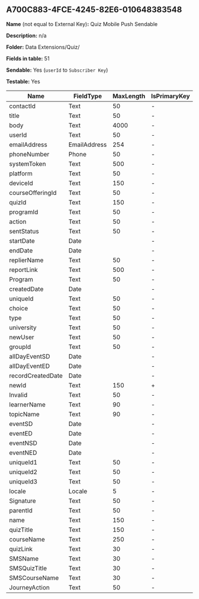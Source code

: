 ## A700C883-4FCE-4245-82E6-010648383548

**Name** (not equal to External Key)**:** Quiz Mobile Push Sendable

**Description:** n/a

**Folder:** Data Extensions/Quiz/

**Fields in table:** 51

**Sendable:** Yes (`userId` to `Subscriber Key`)

**Testable:** Yes

| Name | FieldType | MaxLength | IsPrimaryKey | IsNullable | DefaultValue |
| --- | --- | --- | --- | --- | --- |
| contactId | Text | 50 | - | + |  |
| title | Text | 50 | - | + |  |
| body | Text | 4000 | - | + |  |
| userId | Text | 50 | - | + |  |
| emailAddress | EmailAddress | 254 | - | + |  |
| phoneNumber | Phone | 50 | - | + |  |
| systemToken | Text | 500 | - | + |  |
| platform | Text | 50 | - | + |  |
| deviceId | Text | 150 | - | + |  |
| courseOfferingId | Text | 50 | - | + |  |
| quizId | Text | 150 | - | + |  |
| programId | Text | 50 | - | + |  |
| action | Text | 50 | - | + |  |
| sentStatus | Text | 50 | - | + | False |
| startDate | Date |  | - | + |  |
| endDate | Date |  | - | + |  |
| replierName | Text | 50 | - | + |  |
| reportLink | Text | 500 | - | + |  |
| Program | Text | 50 | - | + |  |
| createdDate | Date |  | - | + |  |
| uniqueId | Text | 50 | - | + |  |
| choice | Text | 50 | - | + |  |
| type | Text | 50 | - | + |  |
| university | Text | 50 | - | + |  |
| newUser | Text | 50 | - | - | False |
| groupId | Text | 50 | - | + |  |
| allDayEventSD | Date |  | - | + |  |
| allDayEventED | Date |  | - | + |  |
| recordCreatedDate | Date |  | - | + | GetDate() |
| newId | Text | 150 | + | - |  |
| Invalid | Text | 50 | - | + | False |
| learnerName | Text | 90 | - | + |  |
| topicName | Text | 90 | - | + |  |
| eventSD | Date |  | - | + |  |
| eventED | Date |  | - | + |  |
| eventNSD | Date |  | - | + |  |
| eventNED | Date |  | - | + |  |
| uniqueId1 | Text | 50 | - | + |  |
| uniqueId2 | Text | 50 | - | + |  |
| uniqueId3 | Text | 50 | - | + |  |
| locale | Locale | 5 | - | + |  |
| Signature | Text | 50 | - | + | Team UNext |
| parentId | Text | 50 | - | + |  |
| name | Text | 150 | - | + |  |
| quizTitle | Text | 150 | - | + |  |
| courseName | Text | 250 | - | + |  |
| quizLink | Text | 30 | - | + |  |
| SMSName | Text | 30 | - | + |  |
| SMSQuizTitle | Text | 30 | - | + |  |
| SMSCourseName | Text | 30 | - | + |  |
| JourneyAction | Text | 50 | - | + |  |
